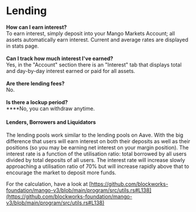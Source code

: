 # Lending

**How can I earn interest?**\
To earn interest, simply deposit into your Mango Markets Account; all assets automatically earn interest. Current and average rates are displayed in stats page.\
\
**Can I track how much interest I've earned?**\
Yes, in the "Account" section there is an "Interest" tab that displays total and day-by-day interest earned or paid for all assets.\
\
**Are there lending fees?**\
No.\
\
**Is there a lockup period?**\
\*\*\*\*No, you can withdraw anytime.

#### Lenders, Borrowers and Liquidators&#x20;

The lending pools work similar to the lending pools on Aave. With the big difference that users will earn interest on both their deposits as well as their positions (so you may be earning net interest on your margin position). The interest rate is a function of the utilisation ratio: total borrowed by all users divided by total deposits of all users. The interest rate will increase slowly approaching a utilisation ratio of 70% but will increase rapidly above that to encourage the market to deposit more funds.

For the calculation, have a look at [https://github.com/blockworks-foundation/mango-v3/blob/main/program/src/utils.rs#L138](https://github.com/blockworks-foundation/mango-v3/blob/main/program/src/utils.rs#L138)
